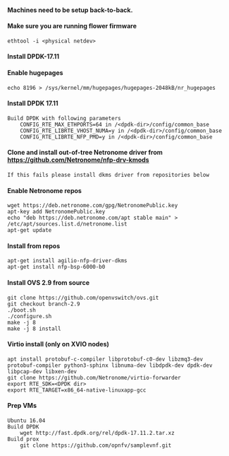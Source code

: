 #### Machines need to be setup back-to-back.

#### Make sure you are running flower firmware
    ethtool -i <physical netdev>

#### Install DPDK-17.11

#### Enable hugepages 
    echo 8196 > /sys/kernel/mm/hugepages/hugepages-2048kB/nr_hugepages

#### Install DPDK 17.11
    Build DPDK with following parameters
        CONFIG_RTE_MAX_ETHPORTS=64 in /<dpdk-dir>/config/common_base
        CONFIG_RTE_LIBRTE_VHOST_NUMA=y in /<dpdk-dir>/config/common_base
        CONFIG_RTE_LIBRTE_NFP_PMD=y in /<dpdk-dir>/config/common_base

#### Clone and install out-of-tree Netronome driver from https://github.com/Netronome/nfp-drv-kmods
    If this fails please install dkms driver from repositories below

#### Enable Netronome repos
    wget https://deb.netronome.com/gpg/NetronomePublic.key
    apt-key add NetronomePublic.key
    echo "deb https://deb.netronome.com/apt stable main" > /etc/apt/sources.list.d/netronome.list
    apt-get update

#### Install from repos
    apt-get install agilio-nfp-driver-dkms 
    apt-get install nfp-bsp-6000-b0

#### Install OVS 2.9 from source 
    git clone https://github.com/openvswitch/ovs.git
    git checkout branch-2.9
    ./boot.sh
    ./configure.sh
    make -j 8
    make -j 8 install

#### Virtio install (only on XVIO nodes)
    apt install protobuf-c-compiler libprotobuf-c0-dev libzmq3-dev protobuf-compiler python3-sphinx libnuma-dev libdpdk-dev dpdk-dev libpcap-dev libxen-dev
    git clone https://github.com/Netronome/virtio-forwarder
    export RTE_SDK=<DPDK dir>
    export RTE_TARGET=x86_64-native-linuxapp-gcc

#### Prep VMs
    Ubuntu 16.04
    Build DPDK 
        wget http://fast.dpdk.org/rel/dpdk-17.11.2.tar.xz
    Build prox
        git clone https://github.com/opnfv/samplevnf.git



